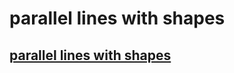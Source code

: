 

# parallel lines with shapes

## [parallel lines with shapes]( http://www.ladybug.tools/spider/cookbook/parallel-lines-with-shapes/parallel-lines-with-shapes.html )


